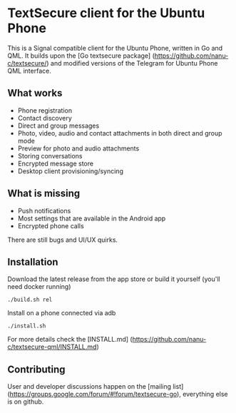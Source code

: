# TextSecure client for the Ubuntu Phone

This is a Signal compatible client for the Ubuntu Phone, written in Go and QML.
It builds upon the [Go textsecure package] (https://github.com/nanu-c/textsecure/) and modified versions of the
Telegram for Ubuntu Phone QML interface.

What works
-----------

 * Phone registration
 * Contact discovery
 * Direct and group messages
 * Photo, video, audio and contact attachments in both direct and group mode
 * Preview for photo and audio attachments
 * Storing conversations
 * Encrypted message store
 * Desktop client provisioning/syncing

What is missing
---------------

 * Push notifications
 * Most settings that are available in the Android app
 * Encrypted phone calls

There are still bugs and UI/UX quirks.

Installation
------------

Download the latest release from the app store or build it yourself (you'll need docker running)

    ./build.sh rel

Install on a phone connected via adb

    ./install.sh

For more details check the [INSTALL.md] (https://github.com/nanu-c/textsecure-qml/INSTALL.md)

Contributing
-----------

User and developer discussions happen on the [mailing list] (https://groups.google.com/forum/#!forum/textsecure-go), everything else
is on github.
